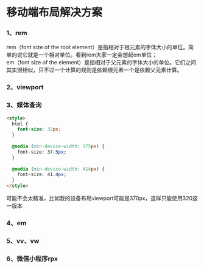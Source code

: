 # 移动端布局解决方案
### 1、rem
rem（font size of the root element）是指相对于根元素的字体大小的单位。简单的说它就是一个相对单位。看到rem大家一定会想起em单位；<br/>
em（font size of the element）是指相对于父元素的字体大小的单位。它们之间其实很相似，只不过一个计算的规则是依赖根元素一个是依赖父元素计算。
### 2、viewport
### 3、媒体查询
```html
<style>
  html {
    font-size: 32px;
  }
  
  @media (min-device-width: 375px) {
    font-size: 37.5px;
  }
  
  @media (min-device-width: 414px) {
    font-size: 41.4px;
  }
</style>
```
可能不会太精准，比如我的设备布局viewport可能是370px，这样只能使用320这一版本
### 4、em
### 5、vv、vw
### 6、微信小程序rpx
